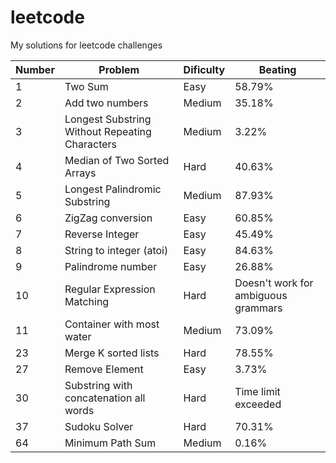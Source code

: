 # leetcode
My solutions for leetcode challenges

| Number | Problem | Dificulty | Beating |
|-|-------|---------|-------|
| 1 | Two Sum | Easy      | 58.79%  |
| 2 | Add two numbers | Medium | 35.18% |
| 3 | Longest Substring Without Repeating Characters | Medium | 3.22% |
| 4 | Median of Two Sorted Arrays | Hard | 40.63% |
| 5 | Longest Palindromic Substring | Medium | 87.93% |
| 6 | ZigZag conversion | Easy | 60.85% |
| 7 | Reverse Integer | Easy | 45.49% |
| 8 | String to integer (atoi) | Easy | 84.63% |
| 9 | Palindrome number | Easy | 26.88% |
| 10 | Regular Expression Matching | Hard | Doesn't work for ambiguous grammars|
| 11 | Container with most water | Medium | 73.09% |
| 23 | Merge K sorted lists | Hard | 78.55% |
| 27 | Remove Element | Easy | 3.73% |
| 30 | Substring with concatenation all words | Hard | Time limit exceeded |
| 37 | Sudoku Solver | Hard | 70.31% |
| 64 | Minimum Path Sum | Medium | 0.16% |

